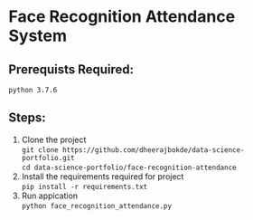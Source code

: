 # Face Recognition Attendance System

## Prerequists Required:
  ```
  python 3.7.6
  ```

## Steps:
1. Clone the project\
			```
			git clone https://github.com/dheerajbokde/data-science-portfolio.git
			```\
			```
			cd data-science-portfolio/face-recognition-attendance
			```
2. Install the requirements required for project\
			```
			pip install -r requirements.txt
			```
3. Run appication\
			```
			python face_recognition_attendance.py
			```
